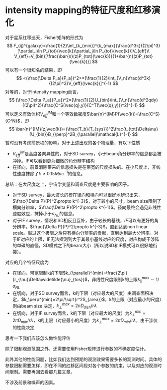 # intensity mapping的特征尺度和红移演化

对于星系红移巡天，Fisher矩阵的形式为
$$
F_{ij}^{galaxy}=\frac{1}{2}\int_{k_{min}}^{k_{max}}\frac{d^3k}{(2\pi)^3}[\partial_i\ln P_{tot}(\vec{k})\partial_j\ln P_{tot}(\vec{k})]V_{eff}\\
V_{eff}=V_{bin}[\frac{\bar{n}(z)P_{tot}(\vec{k})}{1+\bar{n}(z)P_{tot}(\vec{k})}]
$$
可以有一个很知名的结果，即
$$
<(\frac{\Delta P_a}{P_a})^2>=[\frac{1}{2}\int_{V_n}\frac{d^3k}{(2\pi)^3}V_{eff}(\vec{k})]^{-1}
$$
对等的，对于Intensity mapping而言，
$$
(\frac{\Delta P_a}{P_a})^2=[\frac{1}{2}U_{bin}\int_{V_n}\frac{d^2qdy}{(2\pi)^2}(\frac{C^S(\vec{q},y)}{C^T(\vec{q},y)})^2]^{-1}
$$
可以定义有效体积$V_{eff}^{IM}$和一个等效数密度$\bar{n}^{IM}P(\vec{k})=\frac{C^S}{C^N}$，即
$$
\bar{n}^{IM}(z,\vec{k})=(\frac{T_b}{T_{sys}})^2\frac{t_{tot}\Delta\nu}{U_{bin}}B_{\perp}^2B_{\parallel}\mathcal{L}^{-1}
$$
暂时没有考虑前景项的影响。对于上述出现的各个物理量，有以下性质

* $V_{eff}^{IM}$是高度各向异性的，对于SD survey，小于beam角分辨率的信息都会被冲掉。IF可以看到更为细微的角分辨率结构
* 在径向，前景消除带来的信息损失是在带宽的尺度损失的。在小尺度上，非线性速度抹除了$k\geq 0.15Mpc^{-1}$的信息。

总结：在大尺度之上，宇宙学变量和调查尺度是主要影响的因子。

* 对于SD survey，最大波长的模在径向和横向可以很好地辨识出来，$\frac{\Delta P}{P}^2\propto k^{-3}$，对于较小的尺寸，beam size限制了横向分辨率，$\frac{\Delta P}{P}^2\propto k^{-1}$。径向最终会遇见非线性速度效应，抹掉小于$\sigma_{NL}$的信息。
* 对于IF survey，情况和SD相反且互补，由于较长的基线，$IF$可以有更好的角分辨率，$\frac{\Delta P}{P}^2\propto k^{-3}$，直到达到non linear scale。越过这个极限之后只有横向分辨率的贡献，直到达到最大分辨率。对于IF对应的上限，IF无法探测到大于其最小基线对应的尺度，对应构成干涉阵的单碟的直径，SD模式之下的beam大小（所以说SD和IF模式可以很好地衔接）。

对应的几个特征尺度为

* 在径向，带宽限制k的下限$k_{\parallel}^{min}=\frac{2\pi}{r_{\nu}\Delta\widetilde{\nu}_{tos}}$，非线性尺度限制k的上限$k_{\parallel}^{max}\sim 1/\sigma_{NL}$
* 在切向，对于SD survey而言，k的下限（对应最大的尺度）由调查面积决定，$k_\perp^{min}=2\pi/\sqrt{r^2S_{area}}$，k的上限（对应最小的尺度）则由beam size 决定，$k_{\perp}^{max}=2\pi D_{dish}/r\lambda$
* 在切向，对于IF survey而言，k的下限（对应最大的尺度）为$k_\perp^{min}=2\pi D_{min}/r\lambda$，k的上限（对应最小的尺度）为$k_\perp^{max}=2\pi D_{min}/r\lambda$，由干涉仪的性能决定

思考一下我们应该怎么做性能评估

除了限制观测范围之外，还需要使用Fisher矩阵进行参数的不确定度估计。

此外其他的性能问题，比如我们达到预期的观测效果需要多长的观测时间。具体的参数限制需要怎样，即在不同的红移区间段对各个参数的约束，以及对应的观测时间限制。需要再回去看那几篇文章。

不涉及前景和噪声的因素。
